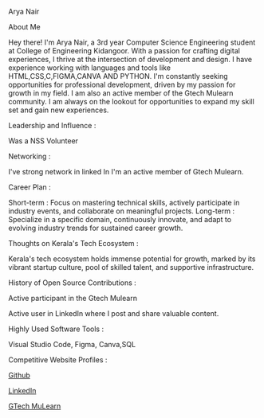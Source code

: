 Arya Nair




About Me

Hey there! I'm Arya Nair, a 3rd year Computer Science Engineering student at College of Engineering Kidangoor. With a passion for crafting digital experiences, I thrive at the intersection of development and design. I have experience working with languages and tools like HTML,CSS,C,FIGMA,CANVA AND PYTHON. I'm constantly seeking opportunities for professional development, driven by my passion for growth in my field. I am also an active member of the Gtech Mulearn community. I am always on the lookout for opportunities to expand my skill set and gain new experiences.



Leadership and Influence :

Was a NSS Volunteer

Networking :

I've strong network in linked In
I'm an active member of Gtech Mulearn.

Career Plan :

Short-term : Focus on mastering technical skills, actively participate in industry events, and collaborate on meaningful projects.
Long-term : Specialize in a specific domain, continuously innovate, and adapt to evolving industry trends for sustained career growth.

Thoughts on Kerala's Tech Ecosystem :


Kerala's tech ecosystem holds immense potential for growth, marked by its vibrant startup culture, pool of skilled talent, and supportive infrastructure.

History of Open Source Contributions :

Active participant in the Gtech Mulearn

Active user in LinkedIn where I post and share valuable content.



Highly Used Software Tools :

Visual Studio Code, Figma, Canva,SQL

Competitive Website Profiles :

<a href="https://github.com/Aryanair10">Github</a>

<a href="https://www.linkedin.com/in/arya-nair-838731227/">LinkedIn</a>

<a href="https://app.mulearn.org/profile/aryanair@mulearn">GTech MuLearn</a>
